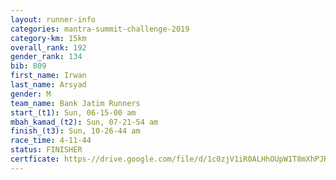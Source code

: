 ```yaml
---
layout: runner-info 
categories: mantra-summit-challenge-2019 
category-km: 15km 
overall_rank: 192
gender_rank: 134
bib: 809
first_name: Irwan
last_name: Arsyad
gender: M
team_name: Bank Jatim Runners
start_(t1): Sun, 06-15-00 am
mbah_kamad_(t2): Sun, 07-21-54 am
finish_(t3): Sun, 10-26-44 am
race_time: 4-11-44
status: FINISHER
certficate: https-//drive.google.com/file/d/1c0zjV1iR0ALHhOUpW1T8mXhPJR48VHI3/view?usp=sharing
---
```

